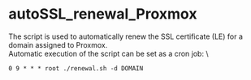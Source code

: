# autoSSL_renewal_Proxmox
The script is used to automatically renew the SSL certificate (LE) for a domain assigned to Proxmox. \
Automatic execution of the script can be set as a cron job: \
```
0 9 * * * root ./renewal.sh -d DOMAIN
```
